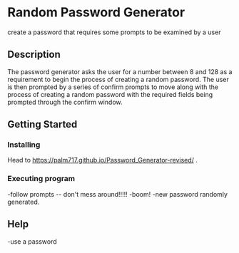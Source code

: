 # Random Password Generator

create a password that requires some prompts to be examined by a user

## Description

The password generator asks the user for a number between 8 and 128 as a requirement to begin the process of creating a random password. The user is then prompted by a series of confirm prompts to move along with the process of creating a random password with the required fields being prompted through the confirm window.

## Getting Started

### Installing

Head to https://palm717.github.io/Password_Generator-revised/ .

### Executing program

-follow prompts -- don't mess around!!!!!
-boom!
-new password randomly generated.

## Help

-use a password
